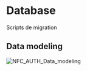 # Database
Scripts de migration
## Data modeling
![NFC_AUTH_Data_modeling](https://github.com/hackaton-estiam/Database/assets/72032629/f441746b-92fd-41ff-a574-6e923eaceb98)
